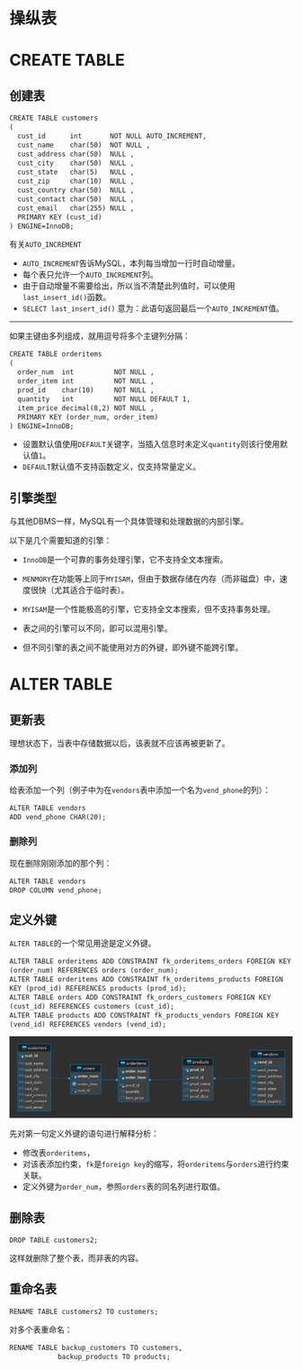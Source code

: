 # 操纵表

# CREATE TABLE

## 创建表

```mysql
CREATE TABLE customers
(
  cust_id      int       NOT NULL AUTO_INCREMENT,
  cust_name    char(50)  NOT NULL ,
  cust_address char(50)  NULL ,
  cust_city    char(50)  NULL ,
  cust_state   char(5)   NULL ,
  cust_zip     char(10)  NULL ,
  cust_country char(50)  NULL ,
  cust_contact char(50)  NULL ,
  cust_email   char(255) NULL ,
  PRIMARY KEY (cust_id)
) ENGINE=InnoDB;
```

有关`AUTO_INCREMENT`

- `AUTO_INCREMENT`告诉MySQL，本列每当增加一行时自动增量。
- 每个表只允许一个`AUTO_INCREMENT`列。
- 由于自动增量不需要给出，所以当不清楚此列值时，可以使用`last_insert_id()`函数。
- `SELECT last_insert_id()` 意为：此语句返回最后一个`AUTO_INCREMENT`值。

---

如果主键由多列组成，就用逗号将多个主键列分隔：

```mysql
CREATE TABLE orderitems
(
  order_num  int          NOT NULL ,
  order_item int          NOT NULL ,
  prod_id    char(10)     NOT NULL ,
  quantity   int          NOT NULL DEFAULT 1,
  item_price decimal(8,2) NOT NULL ,
  PRIMARY KEY (order_num, order_item)
) ENGINE=InnoDB;
```

- 设置默认值使用`DEFAULT`关键字，当插入信息时未定义`quantity`则该行使用默认值`1`。
- `DEFAULT`默认值不支持函数定义，仅支持常量定义。

## 引擎类型

与其他DBMS一样，MySQL有一个具体管理和处理数据的内部引擎。

以下是几个需要知道的引擎：

- `InnoDB`是一个可靠的事务处理引擎，它不支持全文本搜索。
- `MENMORY`在功能等上同于`MYISAM`，但由于数据存储在内存（而非磁盘）中，速度很快（尤其适合于临时表）。
- `MYISAM`是一个性能极高的引擎，它支持全文本搜索，但不支持事务处理。

- 表之间的引擎可以不同，即可以混用引擎。
- 但不同引擎的表之间不能使用对方的外键，即外键不能跨引擎。

# ALTER TABLE

## 更新表

理想状态下，当表中存储数据以后，该表就不应该再被更新了。

### 添加列

给表添加一个列（例子中为在`vendors`表中添加一个名为`vend_phone`的列）：

```mysql
ALTER TABLE vendors
ADD vend_phone CHAR(20);
```

### 删除列

现在删除刚刚添加的那个列：

```mysql
ALTER TABLE vendors
DROP COLUMN vend_phone;
```

## 定义外键

`ALTER TABLE`的一个常见用途是定义外键。

```mysql
ALTER TABLE orderitems ADD CONSTRAINT fk_orderitems_orders FOREIGN KEY (order_num) REFERENCES orders (order_num);
ALTER TABLE orderitems ADD CONSTRAINT fk_orderitems_products FOREIGN KEY (prod_id) REFERENCES products (prod_id);
ALTER TABLE orders ADD CONSTRAINT fk_orders_customers FOREIGN KEY (cust_id) REFERENCES customers (cust_id);
ALTER TABLE products ADD CONSTRAINT fk_products_vendors FOREIGN KEY (vend_id) REFERENCES vendors (vend_id);
```

![p1](images/p1_1.png)

先对第一句定义外键的语句进行解释分析：

- 修改表`orderitems`，
- 对该表添加约束，`fk`是`foreign key`的缩写，将`orderitems`与`orders`进行约束关联。
- 定义外键为`order_num`，参照`orders`表的同名列进行取值。



## 删除表

```mysql
DROP TABLE customers2;
```

这样就删除了整个表，而非表的内容。

## 重命名表

```mysql
RENAME TABLE customers2 TO customers;
```

对多个表重命名：

```mysql
RENAME TABLE backup_customers TO customers,
			backup_products TO products;
```

